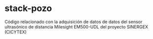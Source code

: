 # stack-pozo
Código relacionado con la adquisición de datos de datos del sensor ultrasónico de distancia Milesight EM500-UDL  del proyecto SINERGEX (CICYTEX)
